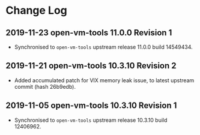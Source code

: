 # Change Log

## 2019-11-23 open-vm-tools 11.0.0 Revision 1

-   Synchronised to `open-vm-tools` upstream release 11.0.0 build 14549434.

## 2019-11-21 open-vm-tools 10.3.10 Revision 2

-   Added accumulated patch for VIX memory leak issue, to latest upstream commit (hash 26b9edb).

## 2019-11-05 open-vm-tools 10.3.10 Revision 1

-   Synchronised to `open-vm-tools` upstream release 10.3.10 build 12406962.
